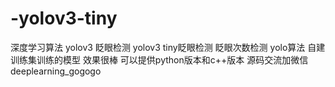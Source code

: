 # -yolov3-tiny
深度学习算法 yolov3 眨眼检测 yolov3 tiny眨眼检测 眨眼次数检测 yolo算法 自建训练集训练的模型 效果很棒 可以提供python版本和c++版本 源码交流加微信 deeplearning_gogogo
